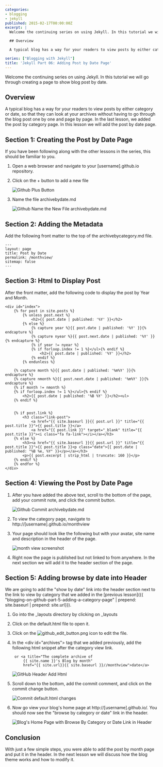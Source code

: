 ```yaml
---
categories:
- blogging
- jekyll
published: 2015-02-17T00:00:00Z
excerpt: |
  Welcome the continuing series on using Jekyll. In this tutorial we will go through creating a page to show blog post by date.

  ## Overview

  A typical blog has a way for your readers to view posts by either category or date, so that they can look at your archives without having to go through the blog post one by one and page by page.  In the last lesson, we added the post by category page.  In this lesson we will add the post by date page.

series: ["Blogging with Jekyll"]
title: 'Jekyll Part 06: Adding Post by Date Page'
---
```


Welcome the continuing series on using Jekyll. In this tutorial we will go through creating a page to show blog post by date.

## Overview

A typical blog has a way for your readers to view posts by either category or date, so that they can look at your archives without having to go through the blog post one by one and page by page.  In the last lesson, we added the post by category page.  In this lesson we will add the post by date page.

## Section 1: Creating the Post by Date Page

If you have been following along with the other lessons in the series, this should be familiar to you.

1. Open a web browser and navigate to your [username].github.io repository.

1. Click on the + button to add a new file

    ![Github Plus Button](/images/BloggingOnGitHub/github_add_button.png)

1. Name the file archivebydate.md

    ![Github Name the New File archivebydate.md](/images/BloggingOnGitHub/github_part_6_archivebydate_file_name.png)

## Section 2: Adding the Metadata

Add the following front matter to the top of the archivebycategory.md file.

    ---
    layout: page
    title: Post by Date
    permalink: /monthview/
    sitemap: false
    ---

## Section 3:  Html to Display Post

After the front matter, add the following code to display the post by Year and Month.

    <div id="index">
        {% for post in site.posts %}
            {% unless post.next %}
                <h2>{{ post.date | published: '%Y' }}</h2>
            {% else %}
                {% capture year %}{{ post.date | published: '%Y' }}{% endcapture %}
                {% capture nyear %}{{ post.next.date | published: '%Y' }}{% endcapture %}
                {% if year != nyear %}
                {% if forloop.index != 1 %}</ul>{% endif %}
                    <h2>{{ post.date | published: '%Y' }}</h2>
                {% endif %}
            {% endunless %}

        {% capture month %}{{ post.date | published: '%m%Y' }}{% endcapture %}
        {% capture nmonth %}{{ post.next.date | published: '%m%Y' }}{% endcapture %}
        {% if month != nmonth %}
        {% if forloop.index != 1 %}</ul>{% endif %}
            <h2>{{ post.date | published: '%B %Y' }}</h2><ul>
        {% endif %}


        {% if post.link %}
            <h3 class="link-post">
                <a href="{{ site.baseurl }}{{ post.url }}" title="{{ post.title }}">{{ post.title }}</a>
                <a href="{{ post.link }}" target="_blank" title="{{ post.title }}"><i class="fa fa-link"></i></a></h3>
        {% else %}
            <h3><a href="{{ site.baseurl }}{{ post.url }}" title="{{ post.title }}">{{ post.title }}<p class="date">{{ post.date |  published: "%B %e, %Y" }}</p></a></h3>
            <p>{{ post.excerpt | strip_html | truncate: 160 }}</p>
        {% endif %}
        {% endfor %}
    </div>

## Section 4: Viewing the Post by Date Page

1. After you have added the above text, scroll to the bottom of the page, add your commit note, and    click the commit button.

    ![Github Commit archivebydate.md](/images/BloggingOnGitHub/github_part_6_commit_archivebydate.png)

1. To  view the category page, navigate to http://[username].github.io/monthview

1. Your page should look like the following but with your avatar, site name and description in the header of the page.

    ![month view screenshot](/images/BloggingOnGitHub/github_part_6_archivebydate_in_browser.png)

1. Right now the page is published but not linked to from anywhere.  In the next section we will add it to the header section of the page.

## Section 5: Adding browse by date into Header

We are going to add the "show by date" link into the header section next to the link to view by category that we added in the [previous lesson]({{ "blogging-on-github-part-5-adding-a-category-page" | prepend: site.baseurl | prepend: site.url}}).

1. Go into the _layouts directory by clicking on _layouts

1. Click on the default.html file to open it.

1. Click on the ![github_edit_button.png](/images/BloggingOnGitHub/github_edit_button.png) icon to edit the file.

1. In the &lt;div id="archives"&gt; tag that we added previously, add the following html snippet after the category view link.

        or <a title="The complete archive of
            {{ site.name }}'s Blog by month"
            href="{{ site.url}}{{ site.baseurl }}//monthview">date</a>

    ![GitHub Header Add Html](/images/BloggingOnGitHub/github_part_6_browse_by_category_in_header_html.png)

1. Scroll down to the bottom, add the commit comment, and click on the commit change button.

    ![Commit default.html changes](/images/BloggingOnGitHub/github_part_6_commit_default.png)

1. Now go view your blog's home page at http://[username].github.io/.  You should now see the "browse by category or date" link in the header.

    ![Blog's Home Page with Browse By Category or Date Link in Header](/images/BloggingOnGitHub/github_part_6_browse_by_category_and_date_in_header.png)

## Conclusion

With just a few simple steps, you were able to add the post by month page and put it in the header.  In the next lesson we will discuss how the blog theme works and how to modify it.


